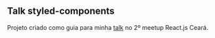 ## Talk styled-components

Projeto criado como guia para minha [talk](https://esdrasl.github.io/styled-components-talk/) no 2º meetup React.js Ceará.
